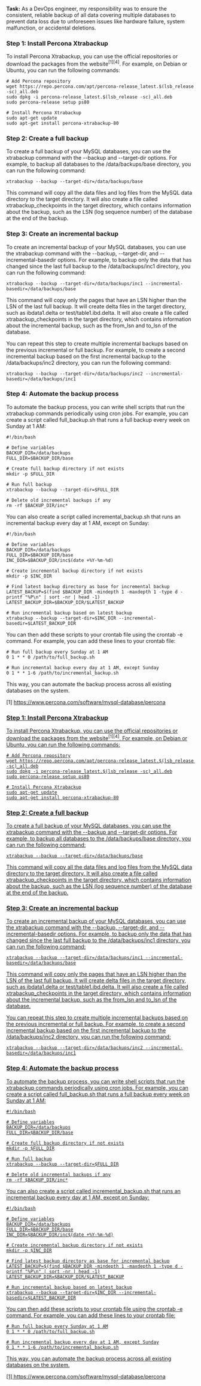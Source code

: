 <p><strong>Task:</strong> As a DevOps engineer, my responsibility was to ensure the consistent, reliable backup of all data covering multiple databases to prevent data loss due to unforeseen issues like hardware failure, system malfunction, or accidental deletions.</p>

<h3>Step 1: Install Percona Xtrabackup</h3>

<p>To install Percona Xtrabackup, you can use the official repositories or download the packages from the website<sup>[1][4]</sup>. For example, on Debian or Ubuntu, you can run the following commands:</p>

<pre>
<code># Add Percona repository
wget https://repo.percona.com/apt/percona-release_latest.$(lsb_release -sc)_all.deb
sudo dpkg -i percona-release_latest.$(lsb_release -sc)_all.deb
sudo percona-release setup ps80

# Install Percona Xtrabackup
sudo apt-get update
sudo apt-get install percona-xtrabackup-80
</code></pre>

<h3>Step 2: Create a full backup</h3>

<p>To create a full backup of your MySQL databases, you can use the xtrabackup command with the --backup and --target-dir options. For example, to backup all databases to the /data/backups/base directory, you can run the following command:</p>

<pre>
<code>xtrabackup --backup --target-dir=/data/backups/base
</code></pre>

<p>This command will copy all the data files and log files from the MySQL data directory to the target directory. It will also create a file called xtrabackup_checkpoints in the target directory, which contains information about the backup, such as the LSN (log sequence number) of the database at the end of the backup.</p>

<h3>Step 3: Create an incremental backup</h3>

<p>To create an incremental backup of your MySQL databases, you can use the xtrabackup command with the --backup, --target-dir, and --incremental-basedir options. For example, to backup only the data that has changed since the last full backup to the /data/backups/inc1 directory, you can run the following command:</p>

<pre>
<code>xtrabackup --backup --target-dir=/data/backups/inc1 --incremental-basedir=/data/backups/base
</code></pre>

<p>This command will copy only the pages that have an LSN higher than the LSN of the last full backup. It will create delta files in the target directory, such as ibdata1.delta or test/table1.ibd.delta. It will also create a file called xtrabackup_checkpoints in the target directory, which contains information about the incremental backup, such as the from_lsn and to_lsn of the database.</p>

<p>You can repeat this step to create multiple incremental backups based on the previous incremental or full backup. For example, to create a second incremental backup based on the first incremental backup to the /data/backups/inc2 directory, you can run the following command:</p>

<pre>
<code>xtrabackup --backup --target-dir=/data/backups/inc2 --incremental-basedir=/data/backups/inc1
</code></pre>

<h3>Step 4: Automate the backup process</h3>

<p>To automate the backup process, you can write shell scripts that run the xtrabackup commands periodically using cron jobs. For example, you can create a script called full_backup.sh that runs a full backup every week on Sunday at 1 AM:</p>

<pre>
<code>#!/bin/bash

# Define variables
BACKUP_DIR=/data/backups
FULL_DIR=$BACKUP_DIR/base

# Create full backup directory if not exists
mkdir -p $FULL_DIR

# Run full backup
xtrabackup --backup --target-dir=$FULL_DIR

# Delete old incremental backups if any
rm -rf $BACKUP_DIR/inc*
</code></pre>

<p>You can also create a script called incremental_backup.sh that runs an incremental backup every day at 1 AM, except on Sunday:</p>

<pre>
<code>#!/bin/bash

# Define variables
BACKUP_DIR=/data/backups
FULL_DIR=$BACKUP_DIR/base
INC_DIR=$BACKUP_DIR/inc$(date +%Y-%m-%d)

# Create incremental backup directory if not exists
mkdir -p $INC_DIR

# Find latest backup directory as base for incremental backup
LATEST_BACKUP=$(find $BACKUP_DIR -mindepth 1 -maxdepth 1 -type d -printf "%P\n" | sort -nr | head -1)
LATEST_BACKUP_DIR=$BACKUP_DIR/$LATEST_BACKUP

# Run incremental backup based on latest backup
xtrabackup --backup --target-dir=$INC_DIR --incremental-basedir=$LATEST_BACKUP_DIR
</code></pre>

<p>You can then add these scripts to your crontab file using the crontab -e command. For example, you can add these lines to your crontab file:</p>

<pre>
<code># Run full backup every Sunday at 1 AM
0 1 * * 0 /path/to/full_backup.sh

# Run incremental backup every day at 1 AM, except Sunday
0 1 * * 1-6 /path/to/incremental_backup.sh
</code></pre>

<p>This way, you can automate the backup process across all existing databases on the system.</p>

<p>[1] <a href="https://www.percona.com/software/mysql-database/percona-xtrabackup">https://www.percona.com/software/mysql-database/percona

<h3>Step 1: Install Percona Xtrabackup</h3>

<p>To install Percona Xtrabackup, you can use the official repositories or download the packages from the website<sup>[1][4]</sup>. For example, on Debian or Ubuntu, you can run the following commands:</p>

<pre>
<code># Add Percona repository
wget https://repo.percona.com/apt/percona-release_latest.$(lsb_release -sc)_all.deb
sudo dpkg -i percona-release_latest.$(lsb_release -sc)_all.deb
sudo percona-release setup ps80

# Install Percona Xtrabackup
sudo apt-get update
sudo apt-get install percona-xtrabackup-80
</code></pre>

<h3>Step 2: Create a full backup</h3>

<p>To create a full backup of your MySQL databases, you can use the xtrabackup command with the --backup and --target-dir options. For example, to backup all databases to the /data/backups/base directory, you can run the following command:</p>

<pre>
<code>xtrabackup --backup --target-dir=/data/backups/base
</code></pre>

<p>This command will copy all the data files and log files from the MySQL data directory to the target directory. It will also create a file called xtrabackup_checkpoints in the target directory, which contains information about the backup, such as the LSN (log sequence number) of the database at the end of the backup.</p>

<h3>Step 3: Create an incremental backup</h3>

<p>To create an incremental backup of your MySQL databases, you can use the xtrabackup command with the --backup, --target-dir, and --incremental-basedir options. For example, to backup only the data that has changed since the last full backup to the /data/backups/inc1 directory, you can run the following command:</p>

<pre>
<code>xtrabackup --backup --target-dir=/data/backups/inc1 --incremental-basedir=/data/backups/base
</code></pre>

<p>This command will copy only the pages that have an LSN higher than the LSN of the last full backup. It will create delta files in the target directory, such as ibdata1.delta or test/table1.ibd.delta. It will also create a file called xtrabackup_checkpoints in the target directory, which contains information about the incremental backup, such as the from_lsn and to_lsn of the database.</p>

<p>You can repeat this step to create multiple incremental backups based on the previous incremental or full backup. For example, to create a second incremental backup based on the first incremental backup to the /data/backups/inc2 directory, you can run the following command:</p>

<pre>
<code>xtrabackup --backup --target-dir=/data/backups/inc2 --incremental-basedir=/data/backups/inc1
</code></pre>

<h3>Step 4: Automate the backup process</h3>

<p>To automate the backup process, you can write shell scripts that run the xtrabackup commands periodically using cron jobs. For example, you can create a script called full_backup.sh that runs a full backup every week on Sunday at 1 AM:</p>

<pre>
<code>#!/bin/bash

# Define variables
BACKUP_DIR=/data/backups
FULL_DIR=$BACKUP_DIR/base

# Create full backup directory if not exists
mkdir -p $FULL_DIR

# Run full backup
xtrabackup --backup --target-dir=$FULL_DIR

# Delete old incremental backups if any
rm -rf $BACKUP_DIR/inc*
</code></pre>

<p>You can also create a script called incremental_backup.sh that runs an incremental backup every day at 1 AM, except on Sunday:</p>

<pre>
<code>#!/bin/bash

# Define variables
BACKUP_DIR=/data/backups
FULL_DIR=$BACKUP_DIR/base
INC_DIR=$BACKUP_DIR/inc$(date +%Y-%m-%d)

# Create incremental backup directory if not exists
mkdir -p $INC_DIR

# Find latest backup directory as base for incremental backup
LATEST_BACKUP=$(find $BACKUP_DIR -mindepth 1 -maxdepth 1 -type d -printf "%P\n" | sort -nr | head -1)
LATEST_BACKUP_DIR=$BACKUP_DIR/$LATEST_BACKUP

# Run incremental backup based on latest backup
xtrabackup --backup --target-dir=$INC_DIR --incremental-basedir=$LATEST_BACKUP_DIR
</code></pre>

<p>You can then add these scripts to your crontab file using the crontab -e command. For example, you can add these lines to your crontab file:</p>

<pre>
<code># Run full backup every Sunday at 1 AM
0 1 * * 0 /path/to/full_backup.sh

# Run incremental backup every day at 1 AM, except Sunday
0 1 * * 1-6 /path/to/incremental_backup.sh
</code></pre>

<p>This way, you can automate the backup process across all existing databases on the system.</p>

<p>[1] <a href="https://www.percona.com/software/mysql-database/percona-xtrabackup">https://www.percona.com/software/mysql-database/percona